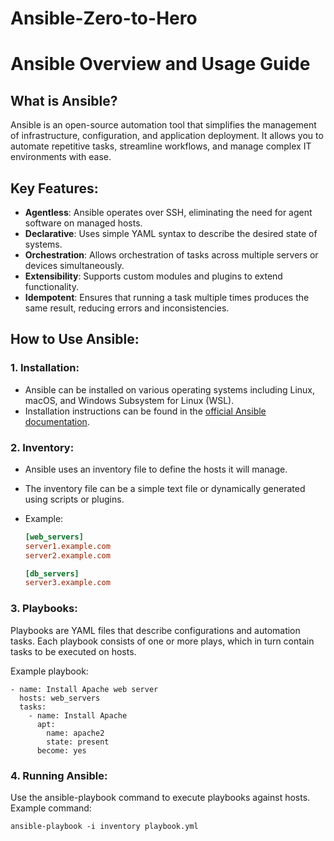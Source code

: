 # Ansible-Zero-to-Hero

# Ansible Overview and Usage Guide

## What is Ansible?

Ansible is an open-source automation tool that simplifies the management of infrastructure, configuration, and application deployment. It allows you to automate repetitive tasks, streamline workflows, and manage complex IT environments with ease.

## Key Features:

- **Agentless**: Ansible operates over SSH, eliminating the need for agent software on managed hosts.
- **Declarative**: Uses simple YAML syntax to describe the desired state of systems.
- **Orchestration**: Allows orchestration of tasks across multiple servers or devices simultaneously.
- **Extensibility**: Supports custom modules and plugins to extend functionality.
- **Idempotent**: Ensures that running a task multiple times produces the same result, reducing errors and inconsistencies.

## How to Use Ansible:

### 1. Installation:

- Ansible can be installed on various operating systems including Linux, macOS, and Windows Subsystem for Linux (WSL).
- Installation instructions can be found in the [official Ansible documentation](https://docs.ansible.com/ansible/latest/installation_guide/index.html).

### 2. Inventory:

- Ansible uses an inventory file to define the hosts it will manage.
- The inventory file can be a simple text file or dynamically generated using scripts or plugins.
- Example:

  ```ini
  [web_servers]
  server1.example.com
  server2.example.com

  [db_servers]
  server3.example.com
  ```

### 3. Playbooks:

Playbooks are YAML files that describe configurations and automation tasks.
Each playbook consists of one or more plays, which in turn contain tasks to be executed on hosts.

Example playbook:

```
- name: Install Apache web server
  hosts: web_servers
  tasks:
    - name: Install Apache
      apt:
        name: apache2
        state: present
      become: yes

```

### 4. Running Ansible:

Use the ansible-playbook command to execute playbooks against hosts.
Example command:

```
ansible-playbook -i inventory playbook.yml

```
